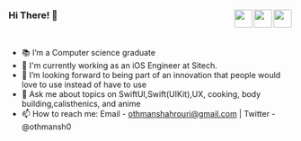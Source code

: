 
### Hi There! 👋  <a href = "mailto: othmanshahrouri@gmail.com"><img align="right" src="https://img.icons8.com/color/48/secured-letter--v1.png" width="32"/></a> <a href="https://twitter.com/othmansh0"><img align="right"  src="https://img.icons8.com/color/48/twitter--v1.png" width="32"/></a><a href="https://www.linkedin.com/in/othmansh0/"><img align="right" src="https://img.icons8.com/color/48/linkedin.png" width="32"/></a>

<br />

- 📚 I’m a Computer science graduate
- 🔭 I'm currently working as an iOS Engineer at Sitech.
- 🤔 I’m looking forward to being part of an innovation that people would love to use instead of have to use
- 💬 Ask me about topics on SwiftUI,Swift(UIKit),UX, cooking, body building,calisthenics, and anime
- 📫 How to reach me: Email - othmanshahrouri@gmail.com | Twitter - @othmansh0


